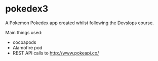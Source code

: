 # pokedex3
A Pokemon Pokedex app created whilst following the Devslops course. 

Main things used:

- cocoapods
- Alamofire pod
- REST API calls to http://www.pokeapi.co/

